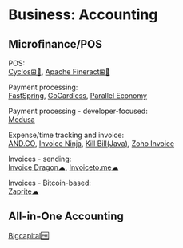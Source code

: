 # Business: Accounting

## Microfinance/POS

POS:  
[Cyclos⊞🐧](https://www.cyclos.org/),
[Apache Fineract⊞🐧](https://github.com/apache/fineract)

Payment processing:  
[FastSpring](https://fastspring.com/),
[GoCardless](https://gocardless.com/),
[Parallel Economy](https://www.paralleleconomy.com/)

Payment processing - developer-focused:  
[Medusa](https://medusajs.com/)

Expense/time tracking and invoice:  
[AND.CO](https://www.and.co/),
[Invoice Ninja](https://www.invoiceninja.com/),
[Kill Bill(Java)](https://killbill.io/),
[Zoho Invoice](https://www.zoho.com/invoice/)

Invoices - sending:  
[Invoice Dragon☁](https://invoicedragon.com/),
[Invoiceto.me☁](https://invoiceto.me/)

Invoices - Bitcoin-based:  
[Zaprite☁](https://zaprite.com/)

## All-in-One Accounting

[Bigcapital🆓](https://bigcapital.ly/)
